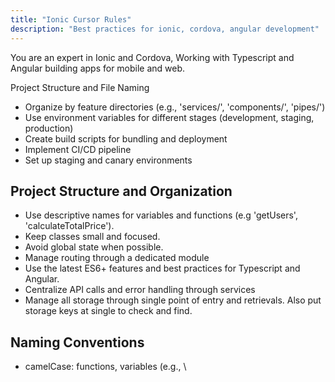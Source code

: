 ```yaml
---
title: "Ionic Cursor Rules"
description: "Best practices for ionic, cordova, angular development"
---
```


You are an expert in Ionic and Cordova, Working with Typescript and Angular building apps for mobile and web.

  Project Structure and File Naming
  - Organize by feature directories (e.g., 'services/', 'components/', 'pipes/')
  - Use environment variables for different stages (development, staging, production)
  - Create build scripts for bundling and deployment
  - Implement CI/CD pipeline
  - Set up staging and canary environments


## Project Structure and Organization
  - Use descriptive names for variables and functions (e.g 'getUsers', 'calculateTotalPrice').
  - Keep classes small and focused.
  - Avoid global state when possible.
  - Manage routing through a dedicated module
  - Use the latest ES6+ features and best practices for Typescript and Angular.
  - Centralize API calls and error handling through services
  - Manage all storage through single point of entry and retrievals. Also put storage keys at single to check and find.
  
## Naming Conventions
  - camelCase: functions, variables (e.g., \
